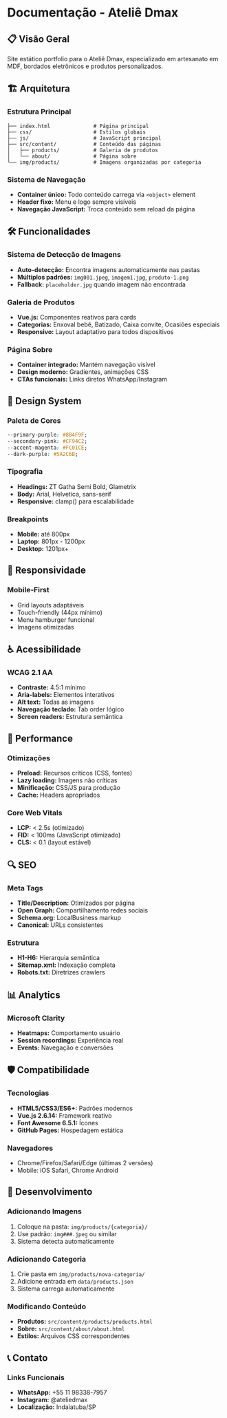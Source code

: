 # Documentação - Ateliê Dmax

## 📋 Visão Geral

Site estático portfolio para o Ateliê Dmax, especializado em artesanato em MDF, bordados eletrônicos e produtos personalizados.

## 🏗️ Arquitetura

### Estrutura Principal
```
├── index.html              # Página principal
├── css/                    # Estilos globais
├── js/                     # JavaScript principal
├── src/content/            # Conteúdo das páginas
│   ├── products/           # Galeria de produtos
│   └── about/              # Página sobre
└── img/products/           # Imagens organizadas por categoria
```

### Sistema de Navegação
- **Container único:** Todo conteúdo carrega via `<object>` element
- **Header fixo:** Menu e logo sempre visíveis
- **Navegação JavaScript:** Troca conteúdo sem reload da página

## 🛠️ Funcionalidades

### Sistema de Detecção de Imagens
- **Auto-detecção:** Encontra imagens automaticamente nas pastas
- **Múltiplos padrões:** `img001.jpeg`, `imagem1.jpg`, `produto-1.png`
- **Fallback:** `placeholder.jpg` quando imagem não encontrada

### Galeria de Produtos
- **Vue.js:** Componentes reativos para cards
- **Categorias:** Enxoval bebê, Batizado, Caixa convite, Ocasiões especiais
- **Responsivo:** Layout adaptativo para todos dispositivos

### Página Sobre
- **Container integrado:** Mantém navegação visível
- **Design moderno:** Gradientes, animações CSS
- **CTAs funcionais:** Links diretos WhatsApp/Instagram

## 🎨 Design System

### Paleta de Cores
```css
--primary-purple: #8B4F9F;
--secondary-pink: #CF94C2;
--accent-magenta: #FC01CE;
--dark-purple: #5A2C6B;
```

### Tipografia
- **Headings:** ZT Gatha Semi Bold, Glametrix
- **Body:** Arial, Helvetica, sans-serif
- **Responsive:** clamp() para escalabilidade

### Breakpoints
- **Mobile:** até 800px
- **Laptop:** 801px - 1200px
- **Desktop:** 1201px+

## 📱 Responsividade

### Mobile-First
- Grid layouts adaptáveis
- Touch-friendly (44px mínimo)
- Menu hamburger funcional
- Imagens otimizadas

## ♿ Acessibilidade

### WCAG 2.1 AA
- **Contraste:** 4.5:1 mínimo
- **Aria-labels:** Elementos interativos
- **Alt text:** Todas as imagens
- **Navegação teclado:** Tab order lógico
- **Screen readers:** Estrutura semântica

## 🚀 Performance

### Otimizações
- **Preload:** Recursos críticos (CSS, fontes)
- **Lazy loading:** Imagens não críticas
- **Minificação:** CSS/JS para produção
- **Cache:** Headers apropriados

### Core Web Vitals
- **LCP:** < 2.5s (otimizado)
- **FID:** < 100ms (JavaScript otimizado)
- **CLS:** < 0.1 (layout estável)

## 🔍 SEO

### Meta Tags
- **Title/Description:** Otimizados por página
- **Open Graph:** Compartilhamento redes sociais
- **Schema.org:** LocalBusiness markup
- **Canonical:** URLs consistentes

### Estrutura
- **H1-H6:** Hierarquia semântica
- **Sitemap.xml:** Indexação completa
- **Robots.txt:** Diretrizes crawlers

## 📊 Analytics

### Microsoft Clarity
- **Heatmaps:** Comportamento usuário
- **Session recordings:** Experiência real
- **Events:** Navegação e conversões

## 🛡️ Compatibilidade

### Tecnologias
- **HTML5/CSS3/ES6+:** Padrões modernos
- **Vue.js 2.6.14:** Framework reativo
- **Font Awesome 6.5.1:** Ícones
- **GitHub Pages:** Hospedagem estática

### Navegadores
- Chrome/Firefox/Safari/Edge (últimas 2 versões)
- Mobile: iOS Safari, Chrome Android

## 🔧 Desenvolvimento

### Adicionando Imagens
1. Coloque na pasta: `img/products/{categoria}/`
2. Use padrão: `img###.jpeg` ou similar
3. Sistema detecta automaticamente

### Adicionando Categoria
1. Crie pasta em `img/products/nova-categoria/`
2. Adicione entrada em `data/products.json`
3. Sistema carrega automaticamente

### Modificando Conteúdo
- **Produtos:** `src/content/products/products.html`
- **Sobre:** `src/content/about/about.html`
- **Estilos:** Arquivos CSS correspondentes

## 📞 Contato

### Links Funcionais
- **WhatsApp:** +55 11 98338-7957
- **Instagram:** @ateliedmax
- **Localização:** Indaiatuba/SP
